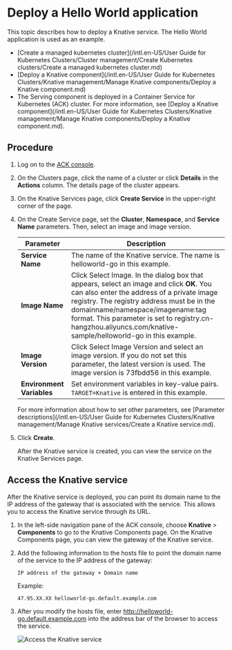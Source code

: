 # Deploy a Hello World application

This topic describes how to deploy a Knative service. The Hello World application is used as an example.

-   [Create a managed kubernetes cluster](/intl.en-US/User Guide for Kubernetes Clusters/Cluster management/Create Kubernetes clusters/Create a managed kubernetes cluster.md)
-   [Deploy a Knative component](/intl.en-US/User Guide for Kubernetes Clusters/Knative management/Manage Knative components/Deploy a Knative component.md)
-   The Serving component is deployed in a Container Service for Kubernetes \(ACK\) cluster. For more information, see [Deploy a Knative component](/intl.en-US/User Guide for Kubernetes Clusters/Knative management/Manage Knative components/Deploy a Knative component.md).

## Procedure

1.  Log on to the [ACK console](https://cs.console.aliyun.com).

2.  On the Clusters page, click the name of a cluster or click **Details** in the **Actions** column. The details page of the cluster appears.

3.  On the Knative Services page, click **Create Service** in the upper-right corner of the page.

4.  On the Create Service page, set the **Cluster**, **Namespace**, and **Service Name** parameters. Then, select an image and image version.

    |Parameter|Description|
    |---------|-----------|
    |**Service Name**|The name of the Knative service. The name is helloworld-go in this example.|
    |**Image Name**|Click Select Image. In the dialog box that appears, select an image and click **OK**. You can also enter the address of a private image registry. The registry address must be in the domainname/namespace/imagename:tag format. This parameter is set to registry.cn-hangzhou.aliyuncs.com/knative-sample/helloworld-go in this example.|
    |**Image Version**|Click Select Image Version and select an image version. If you do not set this parameter, the latest version is used. The image version is 73fbdd56 in this example.|
    |**Environment Variables**|Set environment variables in key-value pairs. `TARGET=Knative` is entered in this example.|

    For more information about how to set other parameters, see [Parameter descriptions](/intl.en-US/User Guide for Kubernetes Clusters/Knative management/Manage Knative services/Create a Knative service.md).

5.  Click **Create**.

    After the Knative service is created, you can view the service on the Knative Services page.


## Access the Knative service

After the Knative service is deployed, you can point its domain name to the IP address of the gateway that is associated with the service. This allows you to access the Knative service through its URL.

1.  In the left-side navigation pane of the ACK console, choose **Knative** \> **Components** to go to the Knative Components page. On the Knative Components page, you can view the gateway of the Knative service.

2.  Add the following information to the hosts file to point the domain name of the service to the IP address of the gateway:

    ```
    IP address of the gateway + Domain name
    ```

    Example:

    ```
    47.95.XX.XX helloworld-go.default.example.com
    ```

3.  After you modify the hosts file, enter http://helloworld-go.default.example.com into the address bar of the browser to access the service.

    ![Access the Knative service](https://static-aliyun-doc.oss-accelerate.aliyuncs.com/assets/img/en-US/6065359951/p52568.png)


